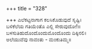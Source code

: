 +++
title = "328"

+++
ಎಲೆಕಟ್ಟನಾಗಾಗ ಕಲಸಿಕೊಡುವುದೆ ಸೃಷ್ಟಿ।  
ಬಳಿಕೆಲೆಯ ಗತಿಯೆಂತೊ ಎಲ್ಲಿ ಸೇರುವುದೋ!॥  
ಬಳಸುತಿಹುದೊಂದೊಂದುಮೊಂದೊಂದು ದಿಕ್ಕಿನಲಿ।  
ಅಲೆಯುವೆವು ನಾವಂತು - ಮಂಕುತಿಮ್ಮ॥  
